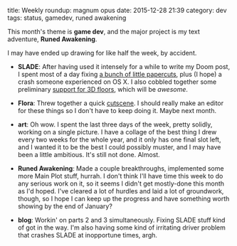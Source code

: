 title: Weekly roundup: magnum opus
date: 2015-12-28 21:39
category: dev
tags: status, gamedev, runed awakening

This month's theme is **game dev**, and the major project is my text adventure, **Runed Awakening**.

I may have ended up drawing for like half the week, by accident.

- **SLADE**: After having used it intensely for a while to write my Doom post, I spent most of a day fixing [a bunch of little papercuts](https://github.com/sirjuddington/SLADE/pull/369), plus (I hope) a crash someone experienced on OS X.  I also cobbled together some preliminary [support for 3D floors](https://github.com/sirjuddington/SLADE/issues/205#issuecomment-167007882), which will be _awesome_.

- **Flora**: Threw together a quick [cutscene](http://floraverse.com/comic/this-means-war/398-this-means-war-p14/).  I should really make an editor for these things so I don't have to keep doing it.  Maybe next month.

- **art**: Oh wow.  I spent the last three days of the week, pretty solidly, working on a single picture.  I have a collage of the best thing I drew every two weeks for the whole year, and it only has one final slot left, and I wanted it to be the best I could possibly muster, and I may have been a little ambitious.  It's still not done.  Almost.

- **Runed Awakening**: Made a couple breakthroughs, implemented some more Main Plot stuff, hurrah.  I don't think I'll have time this week to do any serious work on it, so it seems I didn't get mostly-done this month as I'd hoped.  I've cleared a lot of hurdles and laid a lot of groundwork, though, so I hope I can keep up the progress and have something worth showing by the end of January?

- **blog**: Workin' on parts 2 and 3 simultaneously.  Fixing SLADE stuff kind of got in the way.  I'm also having some kind of irritating driver problem that crashes SLADE at inopportune times, argh.
